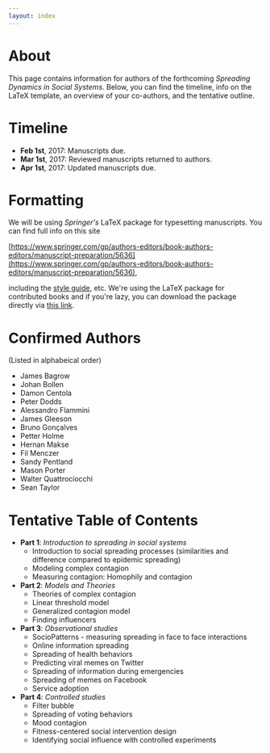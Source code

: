 ```yaml
---
layout: index
---
```


# About
This page contains information for authors of the forthcoming _Spreading Dynamics in Social Systems_. Below, you can find the timeline, info on the LaTeX template, an overview of your co-authors, and the tentative outline. 

# Timeline

* **Feb 1st**, 2017: Manuscripts due.
* **Mar 1st**, 2017: Reviewed manuscripts returned to authors.
* **Apr 1st**, 2017: Updated manuscripts due. 

# Formatting
We will be using _Springer's_ LaTeX package for typesetting manuscripts. You can find full info on this site

[https://www.springer.com/gp/authors-editors/book-authors-editors/manuscript-preparation/5636](https://www.springer.com/gp/authors-editors/book-authors-editors/manuscript-preparation/5636),

including the [style guide](http://resource-cms.springer.com/springer-cms/rest/v1/content/990/data/v7/Manuscript+guidelines+for+English+books), etc. We're using the LaTeX package for contributed books and if you're lazy, you can download the package directly via [this link](http://resource-cms.springer.com/springer-cms/rest/v1/content/20568/data/v1/contributed+books).


# Confirmed Authors
(Listed in alphabeical order)

* James Bagrow
* Johan Bollen
* Damon Centola
* Peter Dodds
* Alessandro Flammini
* James Gleeson
* Bruno Gonçalves
* Petter Holme
* Hernan Makse
* Fil Menczer
* Sandy Pentland
* Mason Porter
* Walter Quattrociocchi
* Sean Taylor

# Tentative Table of Contents

* **Part 1**: _Introduction to spreading in social systems_
  * Introduction to social spreading processes (similarities and difference compared to epidemic spreading)
  * Modeling complex contagion 
  * Measuring contagion: Homophily and contagion 
* **Part 2**: _Models and Theories_
  * Theories of complex contagion
  * Linear threshold model
  * Generalized contagion model
  * Finding influencers
* **Part 3**: _Observational studies_
  * SocioPatterns - measuring spreading in face to face interactions
  * Online information spreading
  * Spreading of health behaviors
  * Predicting viral memes on Twitter 
  * Spreading of information during emergencies
  * Spreading of memes on Facebook
  * Service adoption
* **Part 4**: _Controlled studies_
  * Filter bubble
  * Spreading of voting behaviors
  * Mood contagion
  * Fitness-centered social intervention design
  * Identifying social influence with controlled experiments
